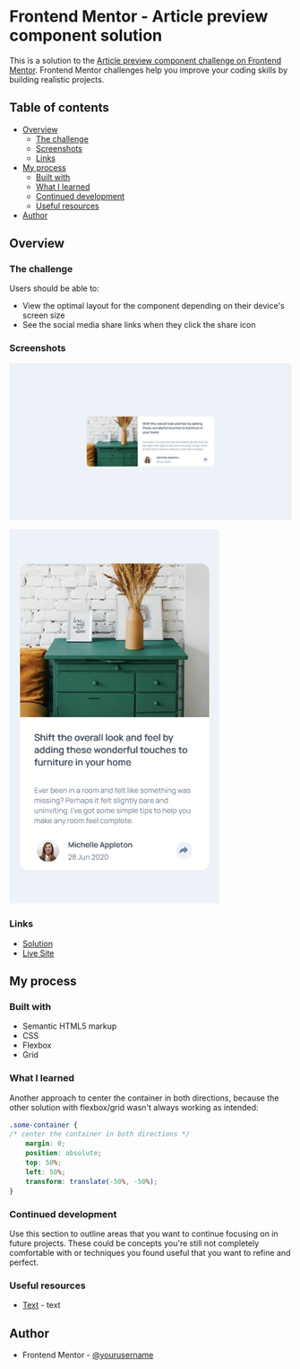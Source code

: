 # Frontend Mentor - Article preview component solution

This is a solution to the [Article preview component challenge on Frontend Mentor](https://www.frontendmentor.io/challenges/article-preview-component-dYBN_pYFT). Frontend Mentor challenges help you improve your coding skills by building realistic projects. 

## Table of contents

- [Overview](#overview)
  - [The challenge](#the-challenge)
  - [Screenshots](#screenshots)
  - [Links](#links)
- [My process](#my-process)
  - [Built with](#built-with)
  - [What I learned](#what-i-learned)
  - [Continued development](#continued-development)
  - [Useful resources](#useful-resources)
- [Author](#author)

## Overview

### The challenge

Users should be able to:

- View the optimal layout for the component depending on their device's screen size
- See the social media share links when they click the share icon

### Screenshots

![](./screenshot.jpg)

![](./screenshot_mobile.jpg)

### Links

- [Solution](https://github.com/theGamingKitten/article-preview-component-master)
- [Live Site](https://thegamingkitten.github.io/article-preview-component-master/)

## My process

### Built with

- Semantic HTML5 markup
- CSS
- Flexbox
- Grid

### What I learned

Another approach to center the container in both directions, because the other solution with flexbox/grid wasn't always working as intended:

```css
.some-container {
/* center the container in both directions */
    margin: 0;
    position: absolute;
    top: 50%;
    left: 50%;
    transform: translate(-50%, -50%);
}
```

### Continued development

Use this section to outline areas that you want to continue focusing on in future projects. These could be concepts you're still not completely comfortable with or techniques you found useful that you want to refine and perfect.

### Useful resources

- [Text](https://www...) - text

## Author

- Frontend Mentor - [@yourusername](https://www.frontendmentor.io/profile/yourusername)